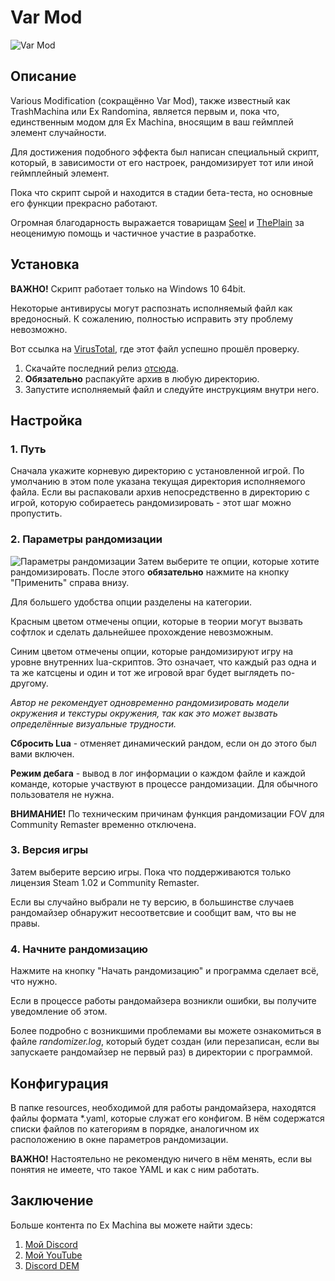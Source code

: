 # **Var Mod**

![Var Mod](https://i.imgur.com/eP5FUcS.png)

## **Описание**

Various Modification (сокращённо Var Mod), также известный как TrashMachina или Ex Randomina, является первым и, пока что, единственным модом для Ex Machina, вносящим в ваш геймплей элемент случайности.

Для достижения подобного эффекта был написан специальный скрипт, который, в зависимости от его настроек, рандомизирует тот или иной геймплейный элемент.

Пока что скрипт сырой и находится в стадии бета-теста, но основные его функции прекрасно работают.

Огромная благодарность выражается товарищам [Seel](https://github.com/Zvetkov) и [ThePlain](https://github.com/ThePlain) за неоценимую помощь и частичное участие в разработке.

## **Установка**
**ВАЖНО!** Скрипт работает только на Windows 10 64bit.

Некоторые антивирусы могут распознать исполняемый файл как вредоносный. К сожалению, полностью исправить эту проблему невозможно.

Вот ссылка на [VirusTotal](https://www.virustotal.com/gui/file/e971fb45b663e3139cf1c424f8e6e1b04c741a7d05326ae275274a7f0be86f8b), где этот файл успешно прошёл проверку.

1. Скачайте последний релиз [отсюда](https://github.com/zatinu322/Var-Mod-Trash-Machina/releases).
2. **Обязательно** распакуйте архив в любую директорию.
3. Запустите исполняемый файл и следуйте инструкциям внутри него.

## **Настройка**
### 1. **Путь**
Сначала укажите корневую директорию с установленной игрой. По умолчанию в этом поле указана текущая директория исполняемого файла. Если вы распаковали архив непосредственно в директорию с игрой, которую собираетесь рандомизировать - этот шаг можно пропустить.

### 2. **Параметры рандомизации**
![Параметры рандомизации](https://i.imgur.com/AmkyK7j.png)
Затем выберите те опции, которые хотите рандомизировать. После этого **обязательно** нажмите на кнопку "Применить" справа внизу.

Для большего удобства опции разделены на категории. 

Красным цветом отмечены опции, которые в теории могут вызвать софтлок и сделать дальнейшее прохождение невозможным.

Синим цветом отмечены опции, которые рандомизируют игру на уровне внутренних lua-скриптов. Это означает, что каждый раз одна и та же катсцены и один и тот же игровой враг будет выглядеть по-другому.

_Автор не рекомендует одновременно рандомизировать модели окружения и текстуры окружения, так как это может вызвать определённые визуальные трудности._

**Сбросить Lua** - отменяет динамический рандом, если он до этого был вами включен.

**Режим дебага** - вывод в лог информации о каждом файле и каждой команде, которые участвуют в процессе рандомизации. Для обычного пользователя не нужна.

**ВНИМАНИЕ!** По техническим причинам функция рандомизации FOV для Community Remaster временно отключена.

### 3. **Версия игры**
Затем выберите версию игры. Пока что поддерживаются только лицензия Steam 1.02 и Community Remaster.

Если вы случайно выбрали не ту версию, в большинстве случаев рандомайзер обнаружит несоответсвие и сообщит вам, что вы не правы.
### 4. **Начните рандомизацию**
Нажмите на кнопку "Начать рандомизацию" и программа сделает всё, что нужно.

Если в процессе работы рандомайзера возникли ошибки, вы получите уведомление об этом.

Более подробно с возникшими проблемами вы можете ознакомиться в файле _randomizer.log_, который будет создан (или перезаписан, если вы запускаете рандомайзер не первый раз) в директории с программой.
## **Конфигурация**
В папке resources, необходимой для работы рандомайзера, находятся файлы формата *.yaml, которые служат его конфигом. В нём содержатся списки файлов по категориям в порядке, аналогичном их расположению в окне параметров рандомизации.

**ВАЖНО!** Настоятельно не рекомендую ничего в нём менять, если вы понятия не имеете, что такое YAML и как с ним работать.

## **Заключение**
Больше контента по Ex Machina вы можете найти здесь:
1. [Мой Discord](https://discord.gg/sPrGBP9aFd)
2. [Мой YouTube](https://www.youtube.com/user/rpggameland)
3. [Discord DEM](https://discord.gg/qKK2Efx)

